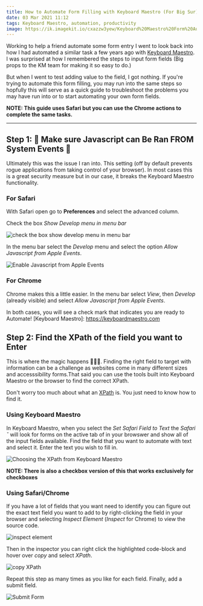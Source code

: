 ```yaml
---
title: How to Automate Form Filling with Keyboard Maestro (For Big Sur)
date: 03 Mar 2021 11:12
tags: Keyboard Maestro, automation, productivity
image: https://ik.imagekit.io/cxazzw3yew/Keyboard%20Maestro%20Form%20Automation/Keyboard%20Maestro%20Set%20Safari%20Field.png
---
```


Working to help a friend automate some form entry I went to look back into how I had automated a similar task a few years ago with [Keyboard Maestro](https://keyboardmastro.com). I was surprised at how I remembered the steps to input form fields (Big props to the KM team for making it so easy to do.)

But when I went to test adding value to the field, I got nothing. If you're trying to automate this form filling, you may run into the same steps so hopfully this will serve as a quick guide to troubleshoot the problems you may have run into or to start automating your own form fields.

**NOTE: This guide uses Safari but you can use the Chrome actions to complete the same tasks.**

---

## Step 1: 🚨 Make sure Javascript can Be Ran FROM System Events 🚨

Ultimately this was the issue I ran into. This setting (off by default prevents rogue applications from taking control of your browser). In most cases this is a great security measure but in our case, it breaks the Keyboard Maestro functionality.

### For Safari ###
With Safari open go to **Preferences** and select the advanced column.

Check the box _Show Develop menu in menu bar_

![check the box show develop menu in menu bar](https://kjaymiller.s3-us-west-2.amazonaws.com/images/Keyboard%20Maestro%20Form%20Automation/Safari%20Show%20Develop%20Menu%20from%20MenuBar.png)
 
In the menu bar select the _Develop_ menu and select the option _Allow Javascript from Apple Events_.

![Enable Javascript from Apple Events](https://kjaymiller.s3-us-west-2.amazonaws.com/images/Keyboard%20Maestro%20Form%20Automation/Safari%20Allow%20Javascript%20from%20Apple%20Events.png)

### For Chrome

Chrome makes this a little easier. In the menu bar select _View_, then _Develop_ (already visible) and select _Allow Javascript from Apple Events_.

In both cases, you will see a check mark that indicates you are ready to Automate!
[Keyboard Maestro]: https://keyboardmaestro.com 

## Step 2: Find the XPath of the field you want to Enter ##

This is where the magic happens 🧙🏾‍♂️. Finding the right field to target with information can be a challenge as websites come in many different sizes and accesssibility forms.That said you can use the tools built into Keyboard Maestro or the browser to find the correct XPath.

Don't worry too much about what an [XPath](https://developer.mozilla.org/en-US/docs/Web/XPath) is. You just need to know how to find it. 

### Using Keyboard Maestro  ###

In Keyboard Maestro, when you select the _Set Safari Field to Text_ the _Safari ˇ_ will look for forms on the active tab of in your browswer and show all of the input fields available. Find the field that you want to automate with text and select it. Enter the text you wish to fill in. 

![Choosing the XPath from Keyboard Maestro](https://kjaymiller.s3-us-west-2.amazonaws.com/images/Keyboard%20Maestro%20Form%20Automation/Keyboard%20Maestro%20Set%20Safari%20Field.png)

**NOTE: There is also a checkbox version of this that works exclusively for checkboxes**

### Using Safari/Chrome  ###

If you have a lot of fields that you want need to identify you can figure out the exact text field you want to add to by right-clicking the field in your browser and selecting _Inspect Element_ (_Inspect_ for Chrome) to view the source code. 

![inspect element](https://kjaymiller.s3-us-west-2.amazonaws.com/images/Keyboard%20Maestro%20Form%20Automation/Safari%20Inspect%20Element.png)

Then in the inspector you can right click the highlighted code-block and hover over _copy_ and select _XPath_.

![copy XPath](https://kjaymiller.s3-us-west-2.amazonaws.com/images/Keyboard%20Maestro%20Form%20Automation/Copy%20XPath.png)


Repeat this step as many times as you like for each field. Finally, add a submit field.

![Submit Form](https://kjaymiller.s3-us-west-2.amazonaws.com/images/Keyboard%20Maestro%20Form%20Automation/Keyboard%20Maestro%20Submit%20Safari%20Form.png)

